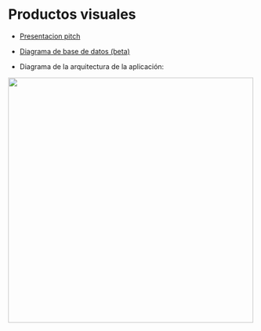 # Productos visuales

- [Presentacion pitch](https://www.canva.com/design/DAGlxiIU2n0/o5tcAKeUf_8ZzATEgDkCFg/edit?utm_content=DAGlxiIU2n0&utm_campaign=designshare&utm_medium=link2&utm_source=sharebutton)

- [Diagrama de base de datos (beta)](https://dbdiagram.io/d/Serenus-680e1a661ca52373f586b65f)

- Diagrama de la arquitectura de la aplicación:

<img src="images\serenus_architecture.png" width="500" />